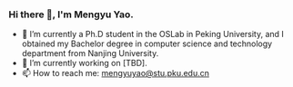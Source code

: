 ### Hi there 👋, I'm Mengyu Yao.

<!--
**Yao-mengyu/Yao-mengyu** is a ✨ _special_ ✨ repository because its `README.md` (this file) appears on your GitHub profile.

Here are some ideas to get you started:

- 🔭 I’m currently working on ...
- 🌱 I’m currently learning ...
- 👯 I’m looking to collaborate on ...
- 🤔 I’m looking for help with ...
- 💬 Ask me about ...
- 📫 How to reach me: ...
- 😄 Pronouns: ...
- ⚡ Fun fact: ...
-->
- 🌱 I’m currently a Ph.D student in the OSLab in Peking University, and I obtained my Bachelor degree in computer science and technology department from Nanjing University.
- 🔭 I’m currently working on [TBD].
- 📫 How to reach me: mengyuyao@stu.pku.edu.cn
